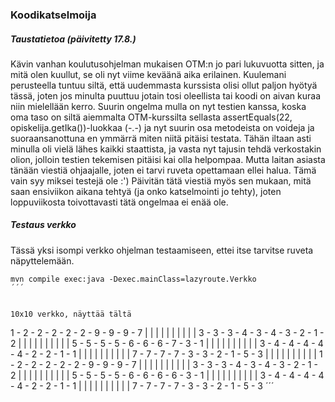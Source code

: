### Koodikatselmoija

##### Taustatietoa (päivitetty 17.8.)
Kävin vanhan koulutusohjelman mukaisen OTM:n jo pari lukuvuotta sitten, ja mitä olen kuullut, se oli nyt viime keväänä aika erilainen. 
Kuulemani perusteella tuntuu siltä, että uudemmasta kurssista olisi ollut paljon hyötyä tässä, joten jos minulta puuttuu jotain tosi oleellista tai koodi on aivan kuraa niin mielellään kerro.
Suurin ongelma mulla on nyt testien kanssa, koska oma taso on siltä aiemmalta OTM-kurssilta sellasta assertEquals(22, opiskelija.getIka())-luokkaa (-.-) ja nyt suurin osa metodeista on voideja ja suoraansanottuna en ymmärrä miten niitä pitäisi testata.
Tähän iltaan asti minulla oli vielä lähes kaikki staattista, ja vasta nyt tajusin tehdä verkostakin olion, jolloin testien tekemisen pitäisi kai olla helpompaa.
Mutta laitan asiasta tänään viestiä ohjaajalle, joten ei tarvi ruveta opettamaan ellei halua. Tämä vain syy miksei testejä ole :')
Päivitän tätä viestiä myös sen mukaan, mitä saan ensiviikon aikana tehtyä (ja onko katselmointi jo tehty), joten loppuviikosta toivottavasti tätä ongelmaa ei enää ole.

##### Testaus verkko
Tässä yksi isompi verkko ohjelman testaamiseen, ettei itse tarvitse ruveta näpyttelemään. 

```
mvn compile exec:java -Dexec.mainClass=lazyroute.Verkko
´´´


10x10 verkko, näyttää tältä

```
1 - 2 - 2 - 2 - 2 - 2 - 9 - 9 - 9 - 7
|   |	|   |	|   |   |   |   |   |
3 - 3 - 3 - 4 - 3 - 4 - 3 - 2 - 1 - 2
|   |   |   |   |   |   |   |   |   |
5 - 5 - 5 - 5 - 6 - 6 - 6 - 7 - 3 - 1
|   |   |   |   |   |   |   |   |   |
3 - 4 - 4 - 4 - 4 - 4 - 2 - 2 - 1 - 1
|   |   |   |   |   |   |   |   |   |
7 - 7 - 7 - 7 - 3 - 3 - 2 - 1 - 5 - 3
|   |   |   |   |   |   |   |   |   |
1 - 2 - 2 - 2 - 2 - 2 - 9 - 9 - 9 - 7
|   |   |   |   |   |   |   |   |   |
3 - 3 - 3 - 4 - 3 - 4 - 3 - 2 - 1 - 2
|   |   |   |   |   |   |   |   |   |
5 - 5 - 5 - 5 - 6 - 6 - 6 - 6 - 3 - 1
|   |   |   |   |   |   |   |   |   |
3 - 4 - 4 - 4 - 4 - 4 - 2 - 2 - 1 - 1
|   |   |   |   |   |   |   |   |   |
7 - 7 - 7 - 7 - 3 - 3 - 2 - 1 - 5 - 3
´´´

